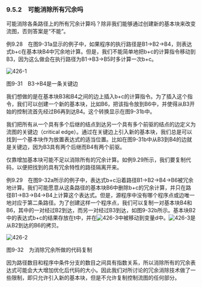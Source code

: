 ### 9.5.2　可能消除所有冗余吗

可能消除各条路径上的所有冗余计算吗？除非我们能够通过创建新的基本块来改变流图，否则答案是“不能”。

例9.28　在图9-31a显示的例子中，如果程序的执行路径是B1→B2→B4，则表达式b+c在基本块B4中冗余地计算。但是，我们不能简单地把b+c的计算指令移动到B3，因为这么做会在执行路径为B1→B3→B5时多计算一次b+c。

![426-1](../Images/image04710.jpeg)

图9-31　B3→B4是一条关键边

我们想做的是在基本块B3和B4之间的边上插入b+c的计算指令。为了插入这个指令，我们可以创建一个新的基本块，比如B6，把该指令放到B6中，并使得从B3开始的控制流首先经过B6再到达B4。这个转换显示在图9-31b中。

我们把所有从一个具有多个后继的结点到达另一个具有多个前驱的结点的边定义为流图的关键边（critical edge）。通过在关键边上引入新的基本块，我们总是可以找到一个基本块作为放置表达式的适当位置。比如在图9-31b中从B3到B4的边就是关键边，因为B3具有两个后继而B4有两个前驱。

仅靠增加基本块可能不足以消除所有的冗余计算。如例9.29所示，我们要复制代码，以便把找到的具有冗余特性的路径隔离开来。

例9.29　在图9-32a所示的例子中，表达式b+c沿着路径B1→B2→B4→B6被冗余地计算。我们可能愿意从这条路径的基本块B6中删除b+c的冗余计算，并只在路径B1→B3→B4→B4上计算这个表达式。但是，源程序中没有哪个程序点或边唯一地对应于第二条路径。为了创建这样一个程序点，我们可以复制一对基本块B4和B6，其中的一对经过B2到达，而另一对经过B3到达，如图9-32b所示。基本块B2中的表达式b+c的结果存放在t中，并在![426-3](../Images/image04711.jpeg)中被移动到变量d中。![426-3](../Images/image04711.jpeg)是从B2到达的B6的拷贝。

![426-2](../Images/image04712.jpeg)

图9-32　为消除冗余所做的代码复制

因为路径数目和程序中条件分支的数目之间具有指数关系，所以消除所有的冗余表达式可能会大大增加优化后代码的大小。因此我们对所讨论的冗余消除技术做了一些限制，即只允许引入新的基本块，但是不允许复制控制流图的任何部分。